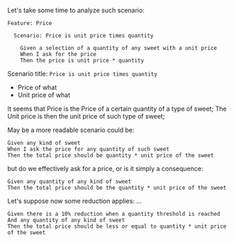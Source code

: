 Let's take some time to analyze such scenario:

```gherkin
Feature: Price

  Scenario: Price is unit price times quantity

    Given a selection of a quantity of any sweet with a unit price
    When I ask for the price
    Then the price is unit price * quantity
```

Scenario title: `Price is unit price times quantity`

* Price of what
* Unit price of what

It seems that Price is the Price of a certain quantity of a type of sweet;
The Unit price is then the unit price of such type of sweet;

May be a more readable scenario could be:

```
Given any kind of sweet
When I ask the price for any quantity of such sweet
Then the total price should be quantity * unit price of the sweet
```

but do we effectively ask for a price, or is it simply a consequence:

```
Given any quantity of any kind of sweet
Then the total price should be the quantity * unit price of the sweet
```

Let's suppose now some reduction applies: ...

```
Given there is a 10% reduction when a quantity threshold is reached
And any quantity of any kind of sweet
Then the total price should be less or equal to quantity * unit price of the sweet
```
